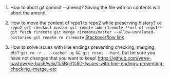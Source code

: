 1. How to abort git commit --amend?
 Saving the file with no contents will abort the amend.

2. How to move the content of repo1 to repo2 while preserving history?
`cd repo2
git checkout master
git remote add r1remote **url-of-repo1**
git fetch r1remote
git merge r1remote/master --allow-unrelated-histories
git remote rm r1remote`
[Stackoverflow link](https://stackoverflow.com/questions/17371150/moving-git-repository-content-to-another-repository-preserving-history)

3. How to solve issues with line endings preventing checking, merging, etc?
`git rm -r . --cached -q && git reset --hard`, but be sure you have not changes that you want to keep!
https://github.com/wrye-bash/wrye-bash/wiki/%5Bgit%5D-Issues-with-line-endings-preventing-checking,-merge,-etc

